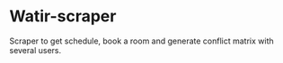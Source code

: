 # Watir-scraper
Scraper to get schedule, book a room and generate conflict matrix with several users.
